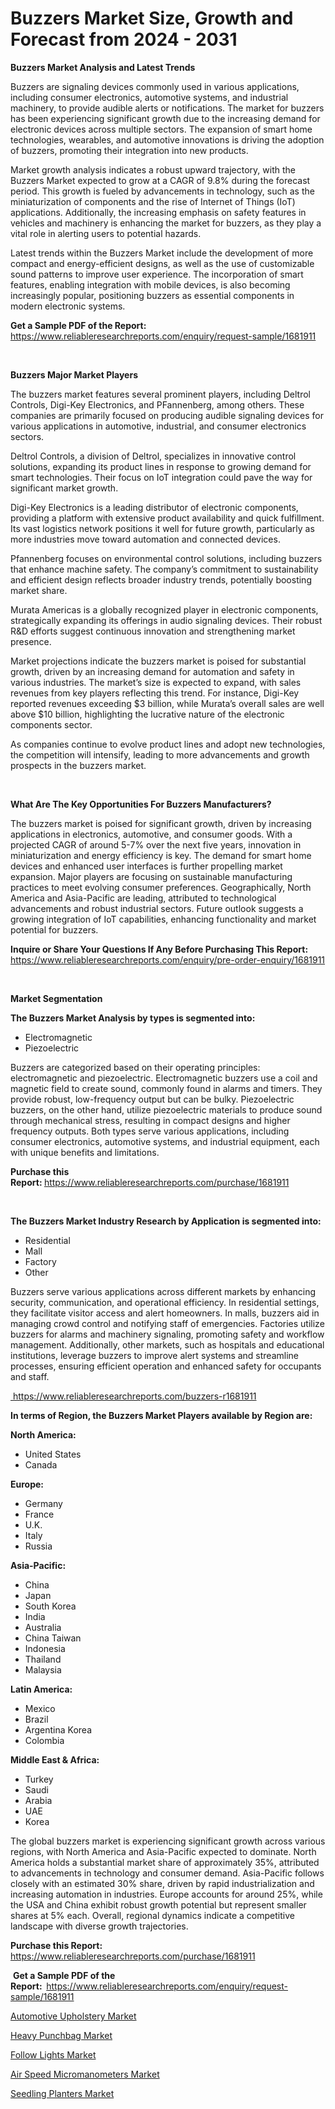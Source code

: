 <p><h1>Buzzers Market Size, Growth and Forecast from 2024 - 2031</h1></p><p><strong>Buzzers Market Analysis and Latest Trends</strong></p>
<p><p>Buzzers are signaling devices commonly used in various applications, including consumer electronics, automotive systems, and industrial machinery, to provide audible alerts or notifications. The market for buzzers has been experiencing significant growth due to the increasing demand for electronic devices across multiple sectors. The expansion of smart home technologies, wearables, and automotive innovations is driving the adoption of buzzers, promoting their integration into new products.</p><p>Market growth analysis indicates a robust upward trajectory, with the Buzzers Market expected to grow at a CAGR of 9.8% during the forecast period. This growth is fueled by advancements in technology, such as the miniaturization of components and the rise of Internet of Things (IoT) applications. Additionally, the increasing emphasis on safety features in vehicles and machinery is enhancing the market for buzzers, as they play a vital role in alerting users to potential hazards.</p><p>Latest trends within the Buzzers Market include the development of more compact and energy-efficient designs, as well as the use of customizable sound patterns to improve user experience. The incorporation of smart features, enabling integration with mobile devices, is also becoming increasingly popular, positioning buzzers as essential components in modern electronic systems.</p></p>
<p><strong>Get a Sample PDF of the Report:&nbsp;</strong> <a href="https://www.reliableresearchreports.com/enquiry/request-sample/1681911?utm_campaign=3&utm_medium=2&utm_source=Github&utm_content=ia&utm_term=01102024&utm_id=buzzers">https://www.reliableresearchreports.com/enquiry/request-sample/1681911</a></p>
<p>&nbsp;</p>
<p><strong>Buzzers Major Market Players</strong></p>
<p><p>The buzzers market features several prominent players, including Deltrol Controls, Digi-Key Electronics, and PFannenberg, among others. These companies are primarily focused on producing audible signaling devices for various applications in automotive, industrial, and consumer electronics sectors. </p><p>Deltrol Controls, a division of Deltrol, specializes in innovative control solutions, expanding its product lines in response to growing demand for smart technologies. Their focus on IoT integration could pave the way for significant market growth.</p><p>Digi-Key Electronics is a leading distributor of electronic components, providing a platform with extensive product availability and quick fulfillment. Its vast logistics network positions it well for future growth, particularly as more industries move toward automation and connected devices.</p><p>Pfannenberg focuses on environmental control solutions, including buzzers that enhance machine safety. The company’s commitment to sustainability and efficient design reflects broader industry trends, potentially boosting market share.</p><p>Murata Americas is a globally recognized player in electronic components, strategically expanding its offerings in audio signaling devices. Their robust R&D efforts suggest continuous innovation and strengthening market presence.</p><p>Market projections indicate the buzzers market is poised for substantial growth, driven by an increasing demand for automation and safety in various industries. The market’s size is expected to expand, with sales revenues from key players reflecting this trend. For instance, Digi-Key reported revenues exceeding $3 billion, while Murata’s overall sales are well above $10 billion, highlighting the lucrative nature of the electronic components sector.</p><p>As companies continue to evolve product lines and adopt new technologies, the competition will intensify, leading to more advancements and growth prospects in the buzzers market.</p></p>
<p>&nbsp;</p>
<p><strong>What Are The Key Opportunities For Buzzers Manufacturers?</strong></p>
<p><p>The buzzers market is poised for significant growth, driven by increasing applications in electronics, automotive, and consumer goods. With a projected CAGR of around 5-7% over the next five years, innovation in miniaturization and energy efficiency is key. The demand for smart home devices and enhanced user interfaces is further propelling market expansion. Major players are focusing on sustainable manufacturing practices to meet evolving consumer preferences. Geographically, North America and Asia-Pacific are leading, attributed to technological advancements and robust industrial sectors. Future outlook suggests a growing integration of IoT capabilities, enhancing functionality and market potential for buzzers.</p></p>
<p><strong>Inquire or Share Your Questions If Any Before Purchasing This Report:</strong> <a href="https://www.reliableresearchreports.com/enquiry/pre-order-enquiry/1681911?utm_campaign=3&utm_medium=2&utm_source=Github&utm_content=ia&utm_term=01102024&utm_id=buzzers">https://www.reliableresearchreports.com/enquiry/pre-order-enquiry/1681911</a></p>
<p>&nbsp;</p>
<p><strong>Market Segmentation</strong></p>
<p><strong>The Buzzers Market Analysis by types is segmented into:</strong></p>
<p><ul><li>Electromagnetic</li><li>Piezoelectric</li></ul></p>
<p><p>Buzzers are categorized based on their operating principles: electromagnetic and piezoelectric. Electromagnetic buzzers use a coil and magnetic field to create sound, commonly found in alarms and timers. They provide robust, low-frequency output but can be bulky. Piezoelectric buzzers, on the other hand, utilize piezoelectric materials to produce sound through mechanical stress, resulting in compact designs and higher frequency outputs. Both types serve various applications, including consumer electronics, automotive systems, and industrial equipment, each with unique benefits and limitations.</p></p>
<p><strong>Purchase this Report:&nbsp;</strong><a href="https://www.reliableresearchreports.com/purchase/1681911?utm_campaign=3&utm_medium=2&utm_source=Github&utm_content=ia&utm_term=01102024&utm_id=buzzers">https://www.reliableresearchreports.com/purchase/1681911</a></p>
<p>&nbsp;</p>
<p><strong>The Buzzers Market Industry Research by Application is segmented into:</strong></p>
<p><ul><li>Residential</li><li>Mall</li><li>Factory</li><li>Other</li></ul></p>
<p><p>Buzzers serve various applications across different markets by enhancing security, communication, and operational efficiency. In residential settings, they facilitate visitor access and alert homeowners. In malls, buzzers aid in managing crowd control and notifying staff of emergencies. Factories utilize buzzers for alarms and machinery signaling, promoting safety and workflow management. Additionally, other markets, such as hospitals and educational institutions, leverage buzzers to improve alert systems and streamline processes, ensuring efficient operation and enhanced safety for occupants and staff.</p></p>
<p><a href="https://www.reliableresearchreports.com/buzzers-r1681911?utm_campaign=3&utm_medium=2&utm_source=Github&utm_content=ia&utm_term=01102024&utm_id=buzzers">&nbsp;https://www.reliableresearchreports.com/buzzers-r1681911</a></p>
<p><strong>In terms of Region, the Buzzers Market Players available by Region are:</strong></p>
<p>
    <p> <strong> North America: </strong>
        <ul>
            <li>United States</li>
            <li>Canada</li>
        </ul>
        </p> 
    <p> <strong> Europe: </strong>
        <ul>
            <li>Germany</li>
            <li>France</li>
            <li>U.K.</li>
            <li>Italy</li>
            <li>Russia</li>
        </ul>
        </p> 
    <p> <strong> Asia-Pacific: </strong>
        <ul>
            <li>China</li>
            <li>Japan</li>
            <li>South Korea</li>
            <li>India</li>
            <li>Australia</li>
            <li>China Taiwan</li>
            <li>Indonesia</li>
            <li>Thailand</li>
            <li>Malaysia</li>
        </ul>
        </p> 
    <p> <strong> Latin America: </strong>
        <ul>
            <li>Mexico</li>
            <li>Brazil</li>
            <li>Argentina Korea</li>
            <li>Colombia</li>
        </ul>
        </p> 
    <p> <strong> Middle East & Africa: </strong>
        <ul>
            <li>Turkey</li>
            <li>Saudi</li>
            <li>Arabia</li>
            <li>UAE</li>
            <li>Korea</li>
        </ul>
    </p>
    </p>
<p><p>The global buzzers market is experiencing significant growth across various regions, with North America and Asia-Pacific expected to dominate. North America holds a substantial market share of approximately 35%, attributed to advancements in technology and consumer demand. Asia-Pacific follows closely with an estimated 30% share, driven by rapid industrialization and increasing automation in industries. Europe accounts for around 25%, while the USA and China exhibit robust growth potential but represent smaller shares at 5% each. Overall, regional dynamics indicate a competitive landscape with diverse growth trajectories.</p></p>
<p><strong>Purchase this Report: </strong><a href="https://www.reliableresearchreports.com/purchase/1681911?utm_campaign=3&utm_medium=2&utm_source=Github&utm_content=ia&utm_term=01102024&utm_id=buzzers">https://www.reliableresearchreports.com/purchase/1681911</a></p>
<p>&nbsp;<strong>Get a Sample PDF of the Report:&nbsp;&nbsp;</strong><a href="https://www.reliableresearchreports.com/enquiry/request-sample/1681911?utm_campaign=3&utm_medium=2&utm_source=Github&utm_content=ia&utm_term=01102024&utm_id=buzzers">https://www.reliableresearchreports.com/enquiry/request-sample/1681911</a></p>
<p><strong></strong></p>
<p><p><a href="https://medium.com/@pizaniuhinchd/driving-forces-of-the-global-automotive-upholstery-market-trends-applications-and-regional-759a5b7294e8?postPublishedType=repub&utm_campaign=3&utm_medium=2&utm_source=Github&utm_content=ia&utm_term=01102024&utm_id=buzzers">Automotive Upholstery Market</a></p><p><a href="https://www.linkedin.com/pulse/global-heavy-punchbag-market-opportunities-forecast-period-from-qiysc?utm_campaign=3&utm_medium=2&utm_source=Github&utm_content=ia&utm_term=01102024&utm_id=buzzers">Heavy Punchbag Market</a></p><p><a href="https://issuu.com/reportprime-2/docs/follow-lights-market-size-2030.pptx_6c64a8d34cc568?utm_campaign=3&utm_medium=2&utm_source=Github&utm_content=ia&utm_term=01102024&utm_id=buzzers">Follow Lights Market</a></p><p><a href="https://github.com/RunaHaque64/Market-Research-Report-List-1/blob/main/air-speed-micromanometers-market.md?utm_campaign=3&utm_medium=2&utm_source=Github&utm_content=ia&utm_term=01102024&utm_id=buzzers">Air Speed Micromanometers Market</a></p><p><a href="https://www.linkedin.com/pulse/seedling-planters-market-forecasts-trends-impact-analysis-d28uf?utm_campaign=3&utm_medium=2&utm_source=Github&utm_content=ia&utm_term=01102024&utm_id=buzzers">Seedling Planters Market</a></p></p>